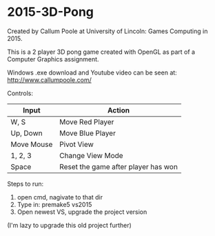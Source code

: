 # 2015-3D-Pong

Created by Callum Poole at University of Lincoln: Games Computing in 2015.

This is a 2 player 3D pong game created with OpenGL as part of a Computer Graphics assignment.

Windows .exe download and Youtube video can be seen at: http://www.callumpoole.com/

Controls: 

| Input         | Action                              |
| ------------- | ----------------------------------- |
| W, S          | Move Red Player                     |
| Up, Down      | Move Blue Player                    |
| Move Mouse    | Pivot View                          |
| 1, 2, 3       | Change View Mode                    |
| Space         | Reset the game after player has won |

Steps to run:

1) open cmd, nagivate to that dir
2) Type in: premake5 vs2015
3) Open newest VS, upgrade the project version

(I'm lazy to upgrade this old project further)

